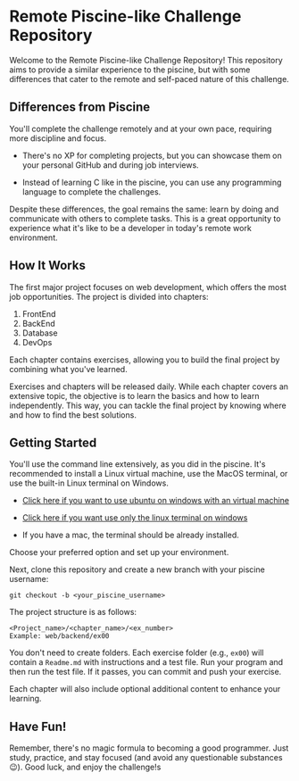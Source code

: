 # Remote Piscine-like Challenge Repository

Welcome to the Remote Piscine-like Challenge Repository! This repository aims to provide a similar experience to the piscine, but with some differences that cater to the remote and self-paced nature of this challenge.

## Differences from Piscine
You'll complete the challenge remotely and at your own pace, requiring more discipline and focus.

- There's no XP for completing projects, but you can showcase them on your personal GitHub and during job interviews.

- Instead of learning C like in the piscine, you can use any programming language to complete the challenges.

Despite these differences, the goal remains the same: learn by doing and communicate with others to complete tasks. This is a great opportunity to experience what it's like to be a developer in today's remote work environment.

## How It Works
The first major project focuses on web development, which offers the most job opportunities. The project is divided into chapters:

1. FrontEnd
2. BackEnd
3. Database
4. DevOps

Each chapter contains exercises, allowing you to build the final project by combining what you've learned.

Exercises and chapters will be released daily. While each chapter covers an extensive topic, the objective is to learn the basics and how to learn independently. This way, you can tackle the final project by knowing where and how to find the best solutions.

## Getting Started
You'll use the command line extensively, as you did in the piscine. It's recommended to install a Linux virtual machine, use the MacOS terminal, or use the built-in Linux terminal on Windows. 

- [Click here if you want to use ubuntu on windows with an virtual machine](https://personales.unican.es/corcuerp/Linux/Install_Ubuntu_On_Windows_10_Using_VirtualBox.html#:~:text=Install%20Ubuntu%20Using%20VirtualBox&text=Click%20on%20the%20%22Iniciar%22%20button,toolbar%20to%20launch%20your%20VM.&text=This%20time%2C%20you%20have%20to,select%20your%20Ubuntu%20ISO%20file.)
- [Click here if you want use only the linux terminal on windows](https://www.howtogeek.com/249966/how-to-install-and-use-the-linux-bash-shell-on-windows-10/)

- If you have a mac, the terminal should be already installed.


Choose your preferred option and set up your environment.


Next, clone this repository and create a new branch with your piscine username:

```
git checkout -b <your_piscine_username>
```

The project structure is as follows:

```
<Project_name>/<chapter_name>/<ex_number>
Example: web/backend/ex00
````

You don't need to create folders. Each exercise folder (e.g., `ex00`) will contain a `Readme.md` with instructions and a test file. Run your program and then run the test file. If it passes, you can commit and push your exercise.

Each chapter will also include optional additional content to enhance your learning.

## Have Fun!
Remember, there's no magic formula to becoming a good programmer. Just study, practice, and stay focused (and avoid any questionable substances 😉). Good luck, and enjoy the challenge!s